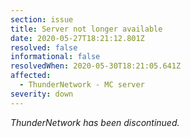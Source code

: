 ```yaml
---
section: issue
title: Server not longer available
date: 2020-05-27T18:21:12.801Z
resolved: false
informational: false
resolvedWhen: 2020-05-30T18:21:05.641Z
affected:
  - ThunderNetwork - MC server
severity: down
---
```

*ThunderNetwork has been discontinued.*